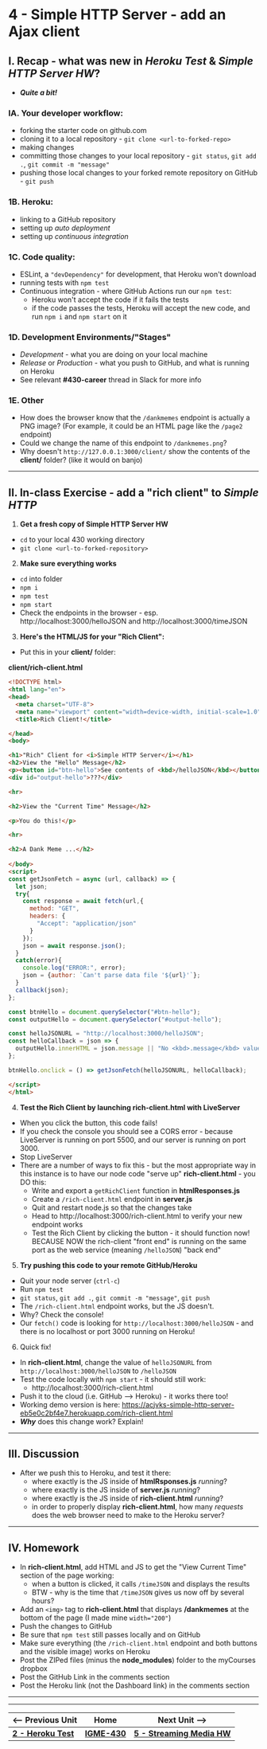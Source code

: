 # 4 - Simple HTTP Server - add an Ajax client

## I. Recap - what was new in *Heroku Test* & *Simple HTTP Server HW*?
  - ***Quite a bit!***

### IA. Your developer workflow:
  - forking the starter code on github.com
  - cloning it to a local repository - `git clone <url-to-forked-repo>`
  - making changes
  - committing those changes to your local repository - `git status`, `git add .`, `git commit -m "message"`
  - pushing those local changes to your forked remote repository on GitHub - `git push`

### 1B. Heroku:
  - linking to a GitHub repository
  - setting up *auto deployment*
  - setting up *continuous integration*

### 1C. Code quality:
  - ESLint, a `"devDependency"` for development, that Heroku won't download
  - running tests with `npm test`
  - Continuous integration - where GitHub Actions run our `npm test`:
    - Heroku won't accept the code if it fails the tests
    - if the code passes the tests, Heroku will accept the new code, and run `npm i` and `npm start` on it

### 1D. Development Environments/"Stages"
  - *Development* - what you are doing on your local machine
  - *Release* or *Production* - what you push to GitHub, and what is running on Heroku
  - See relevant **#430-career** thread in Slack for more info

### 1E. Other
  - How does the browser know that the `/dankmemes` endpoint is actually a PNG image? (For example, it could be an HTML page like the `/page2` endpoint)
  - Could we change the name of this endpoint to `/dankmemes.png`?
  - Why doesn't `http://127.0.0.1:3000/client/` show the contents of the **client/** folder? (like it would on banjo)

---

## II. In-class Exercise - add a "rich client" to *Simple HTTP*

1) **Get a fresh copy of Simple HTTP Server HW**
  - `cd` to your local 430 working directory
  - `git clone <url-to-forked-repository>`


2) **Make sure everything works**
  - `cd` into folder
  - `npm i`
  - `npm test`
  - `npm start`
  - Check the endpoints in the browser - esp. http://localhost:3000/helloJSON and http://localhost:3000/timeJSON


3) **Here's the HTML/JS for your "Rich Client":**
  - Put this in your **client/** folder:

**client/rich-client.html**

```html
<!DOCTYPE html>
<html lang="en">
<head>
  <meta charset="UTF-8">
  <meta name="viewport" content="width=device-width, initial-scale=1.0">
  <title>Rich Client!</title>

</head>
<body>

<h1>"Rich" Client for <i>Simple HTTP Server</i></h1>
<h2>View the "Hello" Message</h2>
<p><button id="btn-hello">See contents of <kbd>/helloJSON</kbd></button></p>
<div id="output-hello">???</div>

<hr>

<h2>View the "Current Time" Message</h2>

<p>You do this!</p>

<hr>

<h2>A Dank Meme ...</h2>
  
</body>
<script>
const getJsonFetch = async (url, callback) => {
  let json;
  try{
    const response = await fetch(url,{
      method: "GET",
      headers: {
        "Accept": "application/json"
      }
    });
    json = await response.json();
  }
  catch(error){
    console.log("ERROR:", error);
    json = {author: `Can't parse data file '${url}'`};
  }
  callback(json);
};

const btnHello = document.querySelector("#btn-hello");
const outputHello = document.querySelector("#output-hello");

const helloJSONURL = "http://localhost:3000/helloJSON";
const helloCallback = json => {
  outputHello.innerHTML = json.message || "No <kbd>.message</kbd> value found!";
};

btnHello.onclick = () => getJsonFetch(helloJSONURL, helloCallback);

</script>
</html>
```

4) **Test the Rich Client by launching **rich-client.html** with LiveServer**
  - When you click the button, this code fails!
  - If you check the console you should see a CORS error - because LiveServer is running on port 5500, and our server is running on port 3000.
  - Stop LiveServer
  - There are a number of ways to fix this - but the most appropriate way in this instance is to have our node code "serve up" **rich-client.html** - you DO this:
    - Write and export a `getRichClient` function in **htmlResponses.js**
    - Create a `/rich-client.html` endpoint in **server.js**
    - Quit and restart node.js so that the changes take
    - Head to http://localhost:3000/rich-client.html to verify your new endpoint works
    - Test the Rich Client by clicking the button  - it should function now! BECAUSE NOW the rich-client "front end" is running on the same port as the web service (meaning `/helloJSON`) "back end"
 
5) **Try pushing this code to your remote GitHub/Heroku**
  - Quit your node server (`ctrl-c`)
  - Run `npm test`
  - `git status`, `git add .`, `git commit -m "message"`,  `git push`
  - The `/rich-client.html` endpoint works, but the JS doesn't.
  - Why? Check the console!
  - Our `fetch()` code is looking for `http://localhost:3000/helloJSON` - and there is no localhost or port 3000 running on Heroku!

6) Quick fix!
  - In ****rich-client.html****, change the value of `helloJSONURL` from `http://localhost:3000/helloJSON`  to `/helloJSON`
  - Test the code locally with `npm start` - it should still work:
    - http://localhost:3000/rich-client.html
  - Push it to the cloud (i.e. GitHub --> Heroku) - it works there too!
  - Working demo version is here: https://acjvks-simple-http-server-eb5e0c2bf4e7.herokuapp.com/rich-client.html
  - ***Why*** does this change work? Explain!

---

## III. Discussion

- After we push this to Heroku, and test it there:
  - where exactly is the JS inside of **htmlRsponses.js** *running*?
  - where exactly is the JS inside of **server.js** *running*?
  - where exactly is the JS inside of **rich-client.html** *running*?
  - in order to properly display **rich-client.html**, how many *requests* does the web browser need to make to the Heroku server?
 
---
 
## IV. Homework
- In **rich-client.html**, add HTML and JS to get the "View Current Time" section of the page working:
  - when a button is clicked, it calls `/timeJSON` and displays the results
  - BTW - why is the time that `/timeJSON` gives us now off by several hours?
- Add an `<img>` tag to **rich-client.html** that displays **/dankmemes** at the bottom of the page (I made mine `width="200"`)
- Push the changes to GitHub
- Be sure that `npm test` still passes locally and on GitHub
- Make sure everything (the `/rich-client.html` endpoint and both buttons and the visible image) works on Heroku
- Post the ZIPed files (minus the **node_modules**) folder to the myCourses dropbox
- Post the GitHub Link in the comments section
- Post the Heroku link (not the Dashboard link) in the comments section

---
---

| <-- Previous Unit | Home | Next Unit -->
| --- | --- | --- 
| [**2 - Heroku Test**](2-heroku-test.md)  |  [**IGME-430**](../) | [**5 - Streaming Media HW**](5-streaming-media.md)

